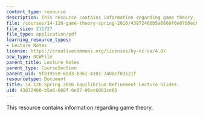 ```yaml
---
content_type: resource
description: This resource contains information regarding game theory.
file: /courses/14-126-game-theory-spring-2016/43872460b5a6668f0e0706ec6061ce65_MIT14_126S16_equilib.pdf
file_size: 211727
file_type: application/pdf
learning_resource_types:
- Lecture Notes
license: https://creativecommons.org/licenses/by-nc-sa/4.0/
ocw_type: OCWFile
parent_title: Lecture Notes
parent_type: CourseSection
parent_uid: 9f819559-69d3-b361-4101-740dcf03121f
resourcetype: Document
title: 14.126 Spring 2016 Equilibrium Refinement Lecture Slides
uid: 43872460-b5a6-668f-0e07-06ec6061ce65
---
```

This resource contains information regarding game theory.